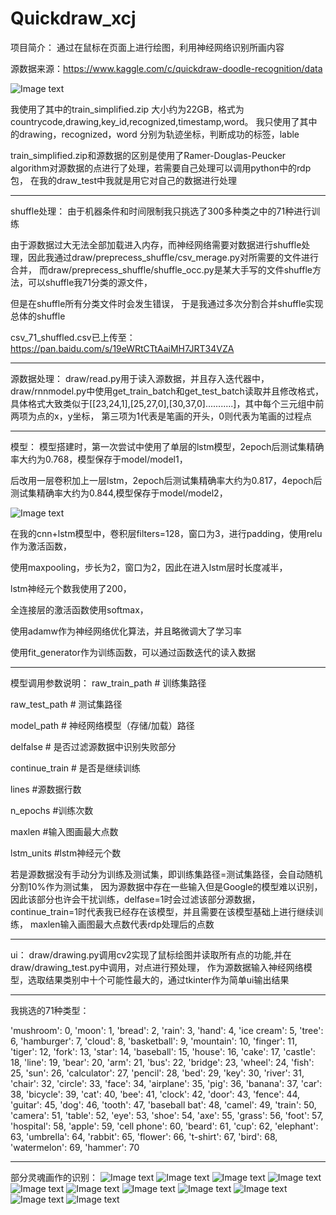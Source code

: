 # Quickdraw_xcj
项目简介：
  通过在鼠标在页面上进行绘图，利用神经网络识别所画内容



源数据来源：https://www.kaggle.com/c/quickdraw-doodle-recognition/data

![Image text](https://github.com/Miaojuno/Quickdraw_xcj/blob/master/img/1.PNG)

我使用了其中的train_simplified.zip 大小约为22GB，格式为countrycode,drawing,key_id,recognized,timestamp,word。
我只使用了其中的drawing，recognized，word 分别为轨迹坐标，判断成功的标签，lable

train_simplified.zip和源数据的区别是使用了Ramer-Douglas-Peucker algorithm对源数据的点进行了处理，若需要自己处理可以调用python中的rdp包，
在我的draw_test中我就是用它对自己的数据进行处理

--------------------------------------------------------------------------------------------------------

shuffle处理：
由于机器条件和时间限制我只挑选了300多种类之中的71种进行训练

由于源数据过大无法全部加载进入内存，而神经网络需要对数据进行shuffle处理，因此我通过draw/preprecess_shuffle/csv_merage.py对所需要的文件进行合并，
而draw/preprecess_shuffle/shuffle_occ.py是某大手写的文件shuffle方法，可以shuffle我71分类的源文件，

但是在shuffle所有分类文件时会发生错误，
于是我通过多次分割合并shuffle实现总体的shuffle

csv_71_shuffled.csv已上传至：https://pan.baidu.com/s/19eWRtCTtAaiMH7JRT34VZA

--------------------------------------------------------------------------------------------------------


源数据处理：
draw/read.py用于读入源数据，并且存入迭代器中，draw/rnnmodel.py中使用get_train_batch和get_test_batch读取并且修改格式，
具体格式大致类似于[[23,24,1],[25,27,0],[30,37,0]...........]，其中每个三元组中前两项为点的x，y坐标，
第三项为1代表是笔画的开头，0则代表为笔画的过程点

--------------------------------------------------------------------------------------------------------


模型：
模型搭建时，第一次尝试中使用了单层的lstm模型，2epoch后测试集精确率大约为0.768，模型保存于model/model1，

后改用一层卷积加上一层lstm，2epoch后测试集精确率大约为0.817，4epoch后测试集精确率大约为0.844,模型保存于model/model2，

![Image text](https://github.com/Miaojuno/Quickdraw_xcj/blob/master/img/1-1.PNG)

在我的cnn+lstm模型中，卷积层filters=128，窗口为3，进行padding，使用relu作为激活函数，

使用maxpooling，步长为2，窗口为2，因此在进入lstm层时长度减半，

lstm神经元个数我使用了200，

全连接层的激活函数使用softmax，

使用adamw作为神经网络优化算法，并且略微调大了学习率

使用fit_generator作为训练函数，可以通过函数迭代的读入数据


--------------------------------------------------------------------------------------------------------

模型调用参数说明：
raw_train_path          #   训练集路径

raw_test_path          #   测试集路径

model_path          #   神经网络模型（存储/加载）路径

delfalse          #   是否过滤源数据中识别失败部分

continue_train          #   是否是继续训练

lines        #源数据行数

n_epochs      #训练次数

maxlen      #输入图画最大点数

lstm_units      #lstm神经元个数

若是源数据没有手动分为训练及测试集，即训练集路径=测试集路径，会自动随机分割10%作为测试集，
因为源数据中存在一些输入但是Google的模型难以识别，因此该部分也许会干扰训练，delfase=1时会过滤该部分源数据，
continue_train=1时代表我已经存在该模型，并且需要在该模型基础上进行继续训练，
maxlen输入画图最大点数代表rdp处理后的点数

--------------------------------------------------------------------------------------------------------

ui：
draw/drawing.py调用cv2实现了鼠标绘图并读取所有点的功能,并在draw/drawing_test.py中调用，对点进行预处理，
作为源数据输入神经网络模型，选取结果类别中十个可能性最大的，通过tkinter作为简单ui输出结果

--------------------------------------------------------------------------------------------------------

我挑选的71种类型：

'mushroom': 0, 'moon': 1, 'bread': 2, 'rain': 3, 'hand': 4, 'ice cream': 5, 'tree': 6, 'hamburger': 7,
          'cloud': 8, 'basketball': 9, 'mountain': 10, 'finger': 11, 'tiger': 12, 'fork': 13, 'star': 14,
          'baseball': 15, 'house': 16, 'cake': 17, 'castle': 18, 'line': 19, 'bear': 20, 'arm': 21, 'bus': 22,
          'bridge': 23, 'wheel': 24, 'fish': 25, 'sun': 26, 'calculator': 27, 'pencil': 28, 'bed': 29, 'key': 30,
          'river': 31, 'chair': 32, 'circle': 33, 'face': 34, 'airplane': 35, 'pig': 36, 'banana': 37, 'car': 38,
          'bicycle': 39, 'cat': 40, 'bee': 41, 'clock': 42, 'door': 43, 'fence': 44, 'guitar': 45, 'dog': 46,
          'tooth': 47, 'baseball bat': 48, 'camel': 49, 'train': 50, 'camera': 51, 'table': 52, 'eye': 53,
          'shoe': 54, 'axe': 55, 'grass': 56, 'foot': 57, 'hospital': 58, 'apple': 59, 'cell phone': 60,
          'beard': 61, 'cup': 62, 'elephant': 63, 'umbrella': 64, 'rabbit': 65, 'flower': 66, 't-shirt': 67,
          'bird': 68, 'watermelon': 69, 'hammer': 70

--------------------------------------------------------------------------------------------------------

部分灵魂画作的识别：
![Image text](https://github.com/Miaojuno/Quickdraw_xcj/blob/master/img/1-2.PNG)
![Image text](https://github.com/Miaojuno/Quickdraw_xcj/blob/master/img/1-3.PNG)
![Image text](https://github.com/Miaojuno/Quickdraw_xcj/blob/master/img/1-4.PNG)
![Image text](https://github.com/Miaojuno/Quickdraw_xcj/blob/master/img/1-5.PNG)
![Image text](https://github.com/Miaojuno/Quickdraw_xcj/blob/master/img/1-6.PNG)
![Image text](https://github.com/Miaojuno/Quickdraw_xcj/blob/master/img/1-7.PNG)
![Image text](https://github.com/Miaojuno/Quickdraw_xcj/blob/master/img/1-8.PNG)
![Image text](https://github.com/Miaojuno/Quickdraw_xcj/blob/master/img/1-9.PNG)
![Image text](https://github.com/Miaojuno/Quickdraw_xcj/blob/master/img/1-10.PNG)
![Image text](https://github.com/Miaojuno/Quickdraw_xcj/blob/master/img/1-11.PNG)
![Image text](https://github.com/Miaojuno/Quickdraw_xcj/blob/master/img/1-12.PNG)
